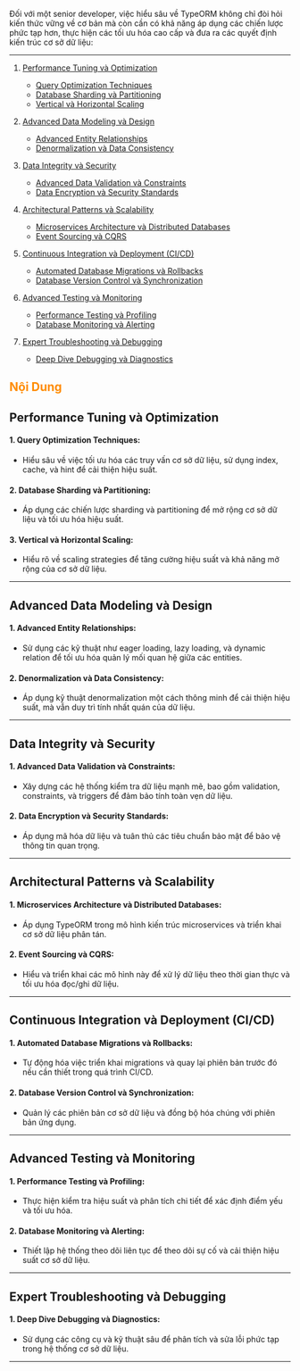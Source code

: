 Đối với một senior developer, việc hiểu sâu về TypeORM không chỉ đòi hỏi kiến thức vững về cơ bản mà còn cần có khả năng áp dụng các chiến lược phức tạp hơn, thực hiện các tối ưu hóa cao cấp và đưa ra các quyết định kiến trúc cơ sở dữ liệu:

---

1. [Performance Tuning và Optimization](#performance-tuning-và-optimization)

   - [Query Optimization Techniques](#1-query-optimization-techniques)
   - [Database Sharding và Partitioning](#2-database-sharding-và-partitioning)
   - [Vertical và Horizontal Scaling](#3-vertical-và-horizontal-scaling)

2. [Advanced Data Modeling và Design](#advanced-data-modeling-và-design)

   - [Advanced Entity Relationships](#1-advanced-entity-relationships)
   - [Denormalization và Data Consistency](#2-denormalization-và-data-consistency)

3. [Data Integrity và Security](#data-integrity-và-security)

   - [Advanced Data Validation và Constraints](#1-advanced-data-validation-và-constraints)
   - [Data Encryption và Security Standards](#2-data-encryption-và-security-standards)

4. [Architectural Patterns và Scalability](#architectural-patterns-và-scalability)

   - [Microservices Architecture và Distributed Databases](#1-microservices-architecture-và-distributed-databases)
   - [Event Sourcing và CQRS](#2-event-sourcing-và-cqrs-command-query-responsibility-segregation)

5. [Continuous Integration và Deployment (CI/CD)](#continuous-integration-và-deployment-cicd)

   - [Automated Database Migrations và Rollbacks](#1-automated-database-migrations-và-rollbacks)
   - [Database Version Control và Synchronization](#2-database-version-control-và-synchronization)

6. [Advanced Testing và Monitoring](#advanced-testing-và-monitoring)

   - [Performance Testing và Profiling](#1-performance-testing-và-profiling)
   - [Database Monitoring và Alerting](#2-database-monitoring-và-alerting)

7. [Expert Troubleshooting và Debugging](#expert-troubleshooting-và-debugging)
   - [Deep Dive Debugging và Diagnostics](#1-deep-dive-debugging-và-diagnostics)

<h2 style="color:#FF8C00; font-weight: bold;">Nội Dung</h2>

## Performance Tuning và Optimization

#### 1. **Query Optimization Techniques:**

- Hiểu sâu về việc tối ưu hóa các truy vấn cơ sở dữ liệu, sử dụng index, cache, và hint để cải thiện hiệu suất.

#### 2. **Database Sharding và Partitioning:**

- Áp dụng các chiến lược sharding và partitioning để mở rộng cơ sở dữ liệu và tối ưu hóa hiệu suất.

#### 3. **Vertical và Horizontal Scaling:**

- Hiểu rõ về scaling strategies để tăng cường hiệu suất và khả năng mở rộng của cơ sở dữ liệu.

---

## Advanced Data Modeling và Design

#### 1. **Advanced Entity Relationships:**

- Sử dụng các kỹ thuật như eager loading, lazy loading, và dynamic relation để tối ưu hóa quản lý mối quan hệ giữa các entities.

#### 2. **Denormalization và Data Consistency:**

- Áp dụng kỹ thuật denormalization một cách thông minh để cải thiện hiệu suất, mà vẫn duy trì tính nhất quán của dữ liệu.

---

## Data Integrity và Security

#### 1. **Advanced Data Validation và Constraints:**

- Xây dựng các hệ thống kiểm tra dữ liệu mạnh mẽ, bao gồm validation, constraints, và triggers để đảm bảo tính toàn vẹn dữ liệu.

#### 2. **Data Encryption và Security Standards:**

- Áp dụng mã hóa dữ liệu và tuân thủ các tiêu chuẩn bảo mật để bảo vệ thông tin quan trọng.

---

## Architectural Patterns và Scalability

#### 1. **Microservices Architecture và Distributed Databases:**

- Áp dụng TypeORM trong mô hình kiến trúc microservices và triển khai cơ sở dữ liệu phân tán.

#### 2. **Event Sourcing và CQRS:**

- Hiểu và triển khai các mô hình này để xử lý dữ liệu theo thời gian thực và tối ưu hóa đọc/ghi dữ liệu.

---

## Continuous Integration và Deployment (CI/CD)

#### 1. **Automated Database Migrations và Rollbacks:**

- Tự động hóa việc triển khai migrations và quay lại phiên bản trước đó nếu cần thiết trong quá trình CI/CD.

#### 2. **Database Version Control và Synchronization:**

- Quản lý các phiên bản cơ sở dữ liệu và đồng bộ hóa chúng với phiên bản ứng dụng.

---

## Advanced Testing và Monitoring

#### 1. **Performance Testing và Profiling:**

- Thực hiện kiểm tra hiệu suất và phân tích chi tiết để xác định điểm yếu và tối ưu hóa.

#### 2. **Database Monitoring và Alerting:**

- Thiết lập hệ thống theo dõi liên tục để theo dõi sự cố và cải thiện hiệu suất cơ sở dữ liệu.

---

## Expert Troubleshooting và Debugging

#### 1. **Deep Dive Debugging và Diagnostics:**

- Sử dụng các công cụ và kỹ thuật sâu để phân tích và sửa lỗi phức tạp trong hệ thống cơ sở dữ liệu.

---
